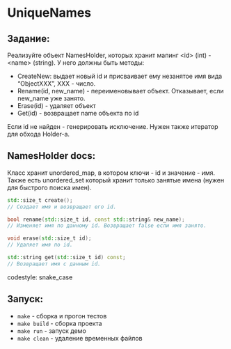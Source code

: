 # UniqueNames
 
## Задание:
Реализуйте объект NamesHolder, которых хранит мапинг \<id> (int) - \<name> (string). У него должны быть методы:
- CreateNew: выдает новый id и присваивает ему незанятое имя вида “ObjectXXX”, XXX - число.
- Rename(id, new_name) - переименовывает объект. Отказывает, если new_name уже занято.
- Erase(id) - удаляет объект
- Get(id) - возвращает name объекта по id

Если id не найден - генерировать исключение.
Нужен также итератор для обхода Holder-а.
 
## NamesHolder docs:
Класс хранит unordered_map, в котором ключи - id и значение - имя.
Также есть unordered_set который хранит только занятые имена (нужен для быстрого поиска имен).

```c++
std::size_t create();
// Создает имя и возвращает его id.

bool rename(std::size_t id, const std::string& new_name);
// Изменяет имя по данному id. Возвращает false если имя занято.

void erase(std::size_t id);
// Удаляет имя по id.

std::string get(std::size_t id) const;
// Возвращает имя с данным id.
```

codestyle: snake_case

## Запуск:

- `make` - сборка и прогон тестов
- `make build` - сборка проекта 
- `make run` - запуск демо 
- `make clean` - удаление временных файлов 